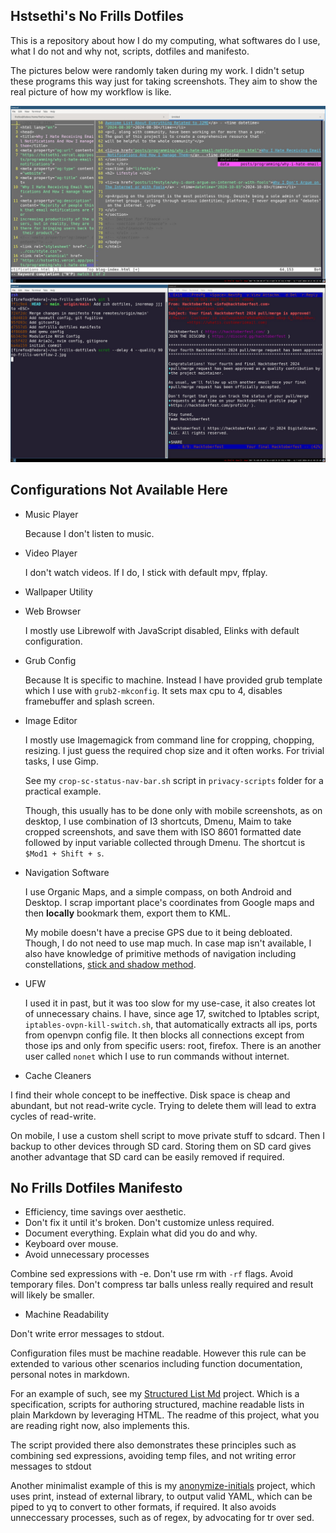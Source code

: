 ## Hstsethi's No Frills Dotfiles

This is a repository about how I do my computing, what softwares do I use, what I do not and why not, scripts, dotfiles and manifesto.

The pictures below  were randomly taken during my work. I didn't setup these programs this way just for taking screenshots. They aim to show the real picture of how my workflow is like.

![Neovim Workflow](hstsethi-no-frills-workflow-1.jpg)
![NeoMutt Git workflow](hstsethi-no-frills-workflow-2.jpg)


## Configurations Not Available Here

- Music Player
  
    Because I don't listen to music.

- Video Player
  
    I don't watch videos. If I do, I  stick with default mpv, ffplay.

- Wallpaper Utility
- Web Browser
 
   I mostly use Librewolf with JavaScript disabled, Elinks with default configuration.

- Grub Config

  Because It is specific to machine. Instead I have provided grub template which I use with `grub2-mkconfig`. It sets max cpu to 4, disables framebuffer and splash screen.

- Image Editor

   I mostly use Imagemagick from command line for cropping, chopping, resizing. I just guess the required chop size and it often works. For trivial tasks, I use Gimp.

  See my `crop-sc-status-nav-bar.sh` script in `privacy-scripts` folder for a practical example.

  Though, this usually has to be done only with mobile screenshots, as on desktop, I use combination of I3 shortcuts, Dmenu, Maim to take cropped screenshots, and save them with  ISO 8601 formatted date followed by input variable collected through Dmenu.  The shortcut is `$Mod1 + Shift + s`.

- Navigation Software
  
    I use Organic Maps, and a simple compass, on both Android and Desktop. I scrap important place's coordinates from Google maps and then **locally** bookmark them, export them to KML.

    My mobile doesn't have a precise GPS due to it being debloated. Though, I do not need to use map much. In case map isn't available, I also have knowledge of primitive methods of navigation including constellations, [stick and shadow method](https://res.cloudinary.com/dkgunni5p/image/upload/primitve-compass-ground_f93fb1.jpg).

- UFW 

    I used it in past, but it was too slow for my use-case, it also creates lot of unnecessary chains. I have, since age 17, switched to Iptables script, `iptables-ovpn-kill-switch.sh`, that automatically extracts all ips, ports from openvpn config file. It then blocks all connections except from those ips and only from specific users: root, firefox. There is an another user called `nonet` which I use to run commands without internet.

- Cache Cleaners

I find their whole concept to be ineffective. Disk space is cheap and abundant, but not read-write cycle. Trying to delete them will lead to extra cycles of read-write.

On mobile, I use a custom shell script to move private stuff to sdcard. Then I backup to other devices through SD card. Storing them on SD card gives another advantage that SD card can be easily removed if required.

## No Frills Dotfiles Manifesto

- Efficiency, time savings over aesthetic.
- Don't fix it until it's broken. Don't customize unless required.
- Document everything. Explain what did you do and why.
- Keyboard over mouse.
- Avoid unnecessary processes

Combine sed expressions with -e. Don't use rm with `-rf` flags. Avoid temporary files. Don't compress tar balls unless really required and result will likely be smaller.
 
- Machine Readability

 Don't write error messages to stdout.

 Configuration files must be machine readable. However this rule can be extended to various other scenarios including function documentation, personal notes in markdown. 
 
For an example of such, see my  [Structured List Md](https://github.com/hstsethi/structured-list-md) project. Which is a  specification, scripts for authoring structured, machine readable lists in plain Markdown by leveraging HTML. The readme of this project, what you are reading right now, also implements this.

The script provided there also demonstrates these principles such as combining sed expressions, avoiding temp files, and not writing error messages to stdout

Another minimalist example of this is my [anonymize-initials](https://github.com/hstsethi/anonymize-initials) project, which uses print, instead of external library, to output valid YAML, which can be piped to yq to convert to other formats, if required. It also avoids unneccessary processes, such as of regex, by advocating for tr over sed.
